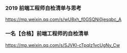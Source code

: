 ### 2019 前端工程师自检清单与思考
https://mp.weixin.qq.com/s/wU8xh_f0GSQNi0jesqbc_A

### 一名【合格】前端工程师的自检清单
https://mp.weixin.qq.com/s/SJVKl-cTpqIz1vcUgNy_Cw